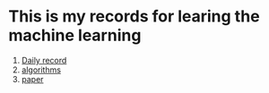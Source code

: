 # This is my records for learing the machine learning

1. [Daily record](./daily/Readme.md)
2. [algorithms](./algorithms/Readme.md)
3. [paper](./paper/Readme.md)

